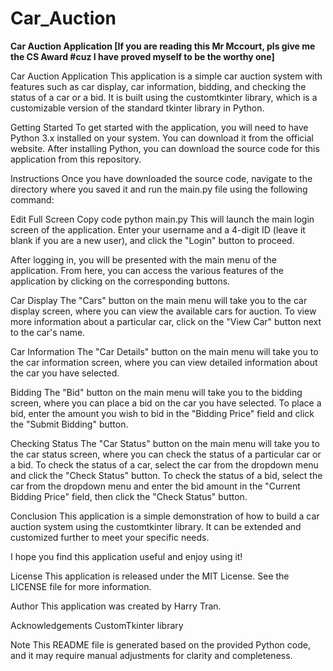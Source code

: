 # Car_Auction 
**Car Auction Application [If you are reading this Mr Mccourt, pls give me the CS Award #cuz I have proved myself to be the worthy one]**

Car Auction Application This application is a simple car auction system with features such as car display, car information, bidding, and checking the status of a car or a bid. It is built using the customtkinter library, which is a customizable version of the standard tkinter library in Python.

Getting Started To get started with the application, you will need to have Python 3.x installed on your system. You can download it from the official website. After installing Python, you can download the source code for this application from this repository.

Instructions Once you have downloaded the source code, navigate to the directory where you saved it and run the main.py file using the following command:

Edit Full Screen Copy code python main.py This will launch the main login screen of the application. Enter your username and a 4-digit ID (leave it blank if you are a new user), and click the "Login" button to proceed.

After logging in, you will be presented with the main menu of the application. From here, you can access the various features of the application by clicking on the corresponding buttons.

Car Display The "Cars" button on the main menu will take you to the car display screen, where you can view the available cars for auction. To view more information about a particular car, click on the "View Car" button next to the car's name.

Car Information The "Car Details" button on the main menu will take you to the car information screen, where you can view detailed information about the car you have selected.

Bidding The "Bid" button on the main menu will take you to the bidding screen, where you can place a bid on the car you have selected. To place a bid, enter the amount you wish to bid in the "Bidding Price" field and click the "Submit Bidding" button.

Checking Status The "Car Status" button on the main menu will take you to the car status screen, where you can check the status of a particular car or a bid. To check the status of a car, select the car from the dropdown menu and click the "Check Status" button. To check the status of a bid, select the car from the dropdown menu and enter the bid amount in the "Current Bidding Price" field, then click the "Check Status" button.

Conclusion This application is a simple demonstration of how to build a car auction system using the customtkinter library. It can be extended and customized further to meet your specific needs.

I hope you find this application useful and enjoy using it!

License This application is released under the MIT License. See the LICENSE file for more information.

Author This application was created by Harry Tran.

Acknowledgements CustomTkinter library

Note This README file is generated based on the provided Python code, and it may require manual adjustments for clarity and completeness.
